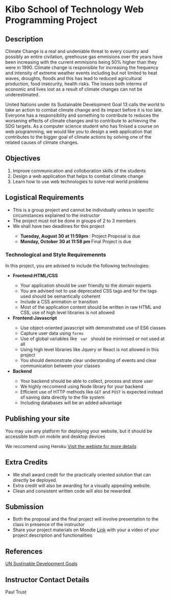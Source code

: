 <h1> Kibo School of Technology Web Programming Project </h1>
<h2>Description</h2>
Climate Change is a real and undeniable threat to every country and possibly an entire civilation, greehouse gas emmisions over the years have been increasing with the current emmisions being 50% higher than they were in 1990. Climate change is responsible for increasing the frequency and intensity of extreme weather events including but not limited to heat waves, droughts, floods and this has lead to reduced agricultural production, food insecurity, health risks. The losses both interms of economic and lives lost as a result of climate changes can not be underestimated.

<p>United Nations under its Sustainable Development Goal 13 calls the world to take an action to combat climate change and its impact before it is too late. 
Everyone has a responsibility and something to contribute to reduces the worsening effects of climate changes and to contribute to achieving the SDG targets.
As a computer science student who has finised a course on web programming, we would like you to design a web application that contributes to the bigger goal of climate actions by solving one of the related causes of climate changes.
</p>
<h2> Objectives </h2> 
<ol>
  <li>Improve communication and colloboration skills of the students </li>
  <li> Design a web application that helps to combat climate change </li>
  <li>Learn how to use web technologies to solve real world problems  </li>
  </ol>
<h2> Logistical Requirements </h2>
<ul>
  <li> This is a group project and cannot be individually unless in specific circumstances explained to the instructor </li>
  <li>The project must not be done in groups of 2 to 3 members</li>
  <li> We shall have two deadlines for this project </li>
  <ul>
    <li> <b> Tuesday, August 30 at 11:59pm  </b>: Project Proposal is due </li>
    <li> <b> Monday, October 30 at  11:58 pm </b> Final Project is due</li>
  </ul>
  
</ul>

<h3>Technological and Style Requiremennts </h3>
In this project, you are advised to include the following technologies:
<ul>
  <li> <b>Frontend:HTML/CSS   </b>  </li>
   <ul>
     <li> Your application should be user friendly to the domain experts </li>
     <li> You are advised not to use deprecated CSS tags and for the tags used should be semantically coherent </li>
      <li> Include a CSS animation or transition </li>
     <li> Most of the application content should be written in raw HTML and CSS, use of high level libraries is not allowed </li>
  </ul>
   <li> <b> Frontend:Javascript  </b>  </li>
   <ul>
     <li> Use object-oriented javascript with demonstrated use of ES6 classes  </li>
     <Li> Capture user data using <code>forms</code></li>
     <li> Use of global variables like <code> var </code>  should be minimised or not used at all</li>
     <li> Using high level libraries like Jquery or React is not allowed in this project</li>
      <li> You should demonstrate clear understanding of events and clear communication between your classes</li>
  </ul>
   <li> <b> Backend  </b>  </li>
   <ul>
     <li> Your backend should be able to collect, process and store user </li>
     <li> We highly reccomend using Node library for your backend </li>
     <li> Efficient use of HTTP methods like <code>GET</code> and <code>POST</code> is expected instead of saving data directly to the file system </li>
       <li> Including  databases will be an added advantage </li>
  </ul>
</ul>



<h2>Publishing your site </h2>
<p> You may use any platform for deploying your website, but it should be accessible both on mobile and desktop devices </p>
<p> We reccomend using Heroku <a href = "https://www.heroku.com/">Visit the webiste for more details</a> </p>

<h2> Extra Credits  </h2>
<ul>
  <li>We shall award credit for the practically oriented solution that can directly be deployed. </li>
   <li>Extra credit will also be awarding for a visually appealing website.</li>
   <li>Clean and consistent written code will also be rewarded.</li>
  
  </ul>
<h2> Submission </h2>
<ul>
  <li> Both the proposal and the final project will involve presentation to the class in presence of the instructor  </li>
   <li>Share your project materials on Moodle <a href="https://moodle.com/">Link</a> with your a video of your project description and functionalities </li>
  </ul>

<h2>References</h2>
<a href="https://sdgs.un.org/goals/">UN Sustinable Development Goals</a>
<h2> Instructor Contact Details </h2>
Paul Trust




